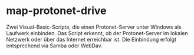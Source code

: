 # map-protonet-drive
Zwei Visual-Basic-Scripte, die einen Protonet-Server unter Windows als Laufwerk einbinden. 
Das Script erkennt, ob der Protonet-Server im lokalen Netzwerk oder über das Internet erreichbar ist. 
Die Einbindung erfolgt entsprechend via Samba oder WebDav.
